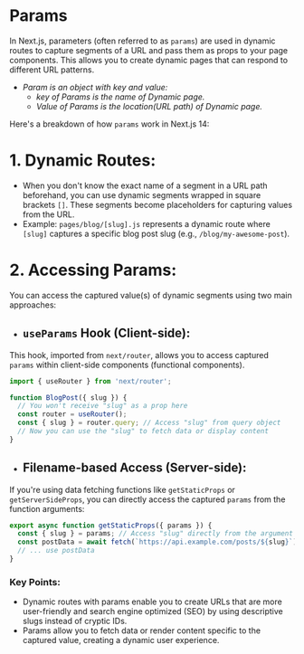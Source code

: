 # Params
In Next.js, parameters (often referred to as `params`) are used in dynamic routes to capture segments of a URL and pass them as props to your page components. This allows you to create dynamic pages that can respond to different URL patterns.

* *Param is an object with key and value:*
   * *key of Params is the name of Dynamic page.*
   * *Value of Params is the location(URL path) of Dynamic page.*

Here's a breakdown of how `params` work in Next.js 14:

# 1. Dynamic Routes:

- When you don't know the exact name of a segment in a URL path beforehand, you can use dynamic segments wrapped in square brackets `[]`. These segments become placeholders for capturing values from the URL.
- Example: `pages/blog/[slug].js` represents a dynamic route where `[slug]` captures a specific blog post slug (e.g., `/blog/my-awesome-post`).

# 2. Accessing Params:

You can access the captured value(s) of dynamic segments using two main approaches:

* ## `useParams` Hook (Client-side):

This hook, imported from `next/router`, allows you to access captured `params` within client-side components (functional components).

```typescript
import { useRouter } from 'next/router';

function BlogPost({ slug }) {
  // You won't receive "slug" as a prop here
  const router = useRouter();
  const { slug } = router.query; // Access "slug" from query object
  // Now you can use the "slug" to fetch data or display content
}
```

* ## Filename-based Access (Server-side):

If you're using data fetching functions like `getStaticProps` or `getServerSideProps`, you can directly access the captured `params` from the function arguments:

```typescript
export async function getStaticProps({ params }) {
  const { slug } = params; // Access "slug" directly from the argument
  const postData = await fetch(`https://api.example.com/posts/${slug}`);
  // ... use postData
}
```

### Key Points:

- Dynamic routes with params enable you to create URLs that are more user-friendly and search engine optimized (SEO) by using descriptive slugs instead of cryptic IDs.
- Params allow you to fetch data or render content specific to the captured value, creating a dynamic user experience.